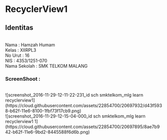 <h1>RecyclerView1</h1>

<h2>Identitas</h2>

<br>
Nama : Hamzah Humam
<br>
Kelas : XIIRPL3 
<br>
No Urut : 16
<br>
NIS : 4353/1251-070 
<br>
Nama Sekolah : SMK TELKOM MALANG 
<br>
<h3>ScreenShoot : </h3>

<br>
![screenshot_2016-11-29-12-11-22-231_id sch smktelkom_mlg learn recyclerview1](https://cloud.githubusercontent.com/assets/22854700/20697932/d43f5938-b62f-11e6-8100-1fbf73f17cb9.png)


<br>
![screenshot_2016-11-29-12-15-04-000_id sch smktelkom_mlg learn recyclerview1 1](https://cloud.githubusercontent.com/assets/22854700/20697895/8ae7b942-b62f-11e6-9bd2-8445588f6d6b.png)
